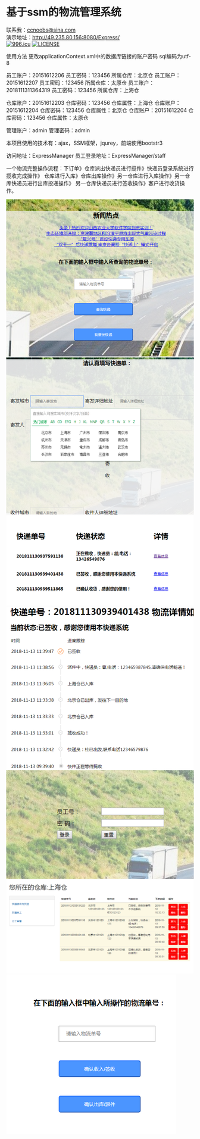 # 基于ssm的物流管理系统
联系我：ccnoobs@sina.com
<br>
演示地址：http://49.235.80.156:8080/Express/
<br>
[![996.icu](https://img.shields.io/badge/link-996.icu-red.svg)](https://996.icu)
[![LICENSE](https://img.shields.io/badge/license-Anti%20996-blue.svg)](https://github.com/996icu/996.ICU/blob/master/LICENSE)
<br>

使用方法
更改applicationContext.xml中的数据库链接的账户密码
sql编码为utf-8

员工账户：20151612206
员工密码：123456
所属仓库：北京仓
员工账户：20151612207
员工密码：123456
所属仓库：太原仓
员工账户：2018111311364319
员工密码：123456
所属仓库：上海仓

仓库账户：20151612203
仓库密码：123456
仓库属性：上海仓
仓库账户：20151612204
仓库密码：123456
仓库属性：北京仓
仓库账户：20151612204
仓库密码：123456
仓库属性：太原仓

管理账户：admin
管理密码：admin

本项目使用的技术有：ajax，SSM框架，jqurey，前端使用bootstr3

访问地址：ExpressManager
员工登录地址：ExpressManager/staff

一个物流完整操作流程：下订单》仓库派出快递员进行揽件》快递员登录系统进行揽收完成操作》
仓库进行入库》仓库出库操作》另一仓库进行入库操作》另一仓库快递员进行出库投递操作》
另一仓库快递员进行签收操作》客户进行收货操作。

![Image text](https://github.com/yourmaileyes/ImageRepositry/blob/master/ExpressManager/index.png)
![Image text](https://github.com/yourmaileyes/ImageRepositry/blob/master/ExpressManager/微信图片_20190417160518.png)
![Image text](https://github.com/yourmaileyes/ImageRepositry/blob/master/ExpressManager/微信图片_20190417160522.png)
![Image text](https://github.com/yourmaileyes/ImageRepositry/blob/master/ExpressManager/微信图片_20190417160525.png)
![Image text](https://github.com/yourmaileyes/ImageRepositry/blob/master/ExpressManager/微信图片_20190417160528.png)
![Image text](https://github.com/yourmaileyes/ImageRepositry/blob/master/ExpressManager/微信图片_20190417160531.png)
![Image text](https://github.com/yourmaileyes/ImageRepositry/blob/master/ExpressManager/微信图片_20190417160533.png)
